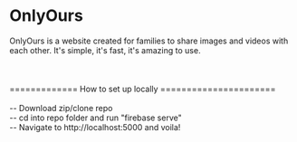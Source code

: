 # OnlyOurs
OnlyOurs is a website created for families to share images and videos with each other. It's simple, it's fast, it's amazing to use.
<br><br><br><br>
============= How to set up locally ======================
<br><br>
-- Download zip/clone repo<br>
-- cd into repo folder and run "firebase serve"<br>
-- Navigate to http://localhost:5000 and voila!<br>
